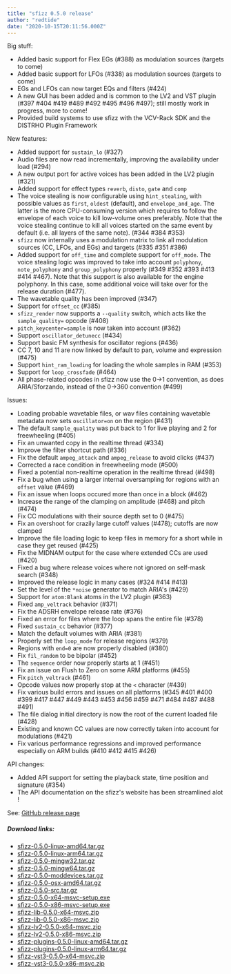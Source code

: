 ```yaml
---
title: "sfizz 0.5.0 release"
author: "redtide"
date: "2020-10-15T20:11:56.000Z"
---
```

Big stuff:
- Added basic support for Flex EGs (#388) as modulation sources (targets to come)
- Added basic support for LFOs (#338)  as modulation sources (targets to come)
- EGs and LFOs can now target EQs and filters (#424)
- A new GUI has been added and is common to the LV2 and VST plugin (#397 #404 #419 #489 #492 #495 #496 #497); still mostly work in progress, more to come!
- Provided build systems to use sfizz with the VCV-Rack SDK and the DISTRHO Plugin Framework

New features:
- Added support for `sustain_lo` (#327)
- Audio files are now read incrementally, improving the availability under load (#294)
- A new output port for active voices has been added in the LV2 plugin (#321)
- Added support for effect types `reverb`, `disto`, `gate` and `comp`
- The voice stealing is now configurable using `hint_stealing`, with possible values as `first`, `oldest` (default), and `envelope_and_age`. The latter is the more CPU-consuming version which requires to follow the envelope of each voice to kill low-volume ones preferably. Note that the voice stealing continue to kill all voices started on the same event by default (i.e. all layers of the same note). (#344 #384 #353)
- `sfizz` now internally uses a modulation matrix to link all modulation sources (CC, LFOs, and EGs) and targets (#335 #351 #386)
- Added support for `off_time` and complete support for `off_mode`. The voice stealing logic was improved to take into account `polyphony`, `note_polyphony` and `group_polyphony` properly (#349 #352 #393 #413 #414 #467). Note that this support is also available for the engine polyphony. In this case, some additional voice will take over for the release duration (#477).
- The wavetable quality has been improved (#347)
- Support for `offset_cc` (#385)
- `sfizz_render` now supports a `--quality` switch, which acts like the `sample_quality=` opcode (#408)
- `pitch_keycenter=sample` is now taken into account (#362)
- Support `oscillator_detunecc` (#434)
- Support basic FM synthesis for oscillator regions (#436)
- CC 7, 10 and 11 are now linked by default to pan, volume and expression (#475)
- Support `hint_ram_loading` for loading the whole samples in RAM (#353)
- Support for `loop_crossfade` (#464)
- All phase-related opcodes in sfizz now use the 0->1 convention, as does ARIA/Sforzando, instead of the 0->360 convention (#499)

Issues:
- Loading probable wavetable files, or wav files containing wavetable metadata now sets `oscillator=on` on the region (#431)
- The default `sample_quality` was put back to 1 for live playing and 2 for freewheeling (#405)
- Fix an unwanted copy in the realtime thread (#334)
- Improve the filter shortcut path (#336)
- Fix the default `ampeg_attack` and `ampeg_release` to avoid clicks (#437)
- Corrected a race condition in freewheeling mode (#500)
- Fixed a potential non-realtime operation in the realtime thread (#498)
- Fix a bug when using a larger internal oversampling for regions with an `offset` value (#469)
- Fix an issue when loops occured more than once in a block (#462)
- Increase the range of the clamping on amplitude (#468) and pitch (#474)
- Fix CC modulations with their source depth set to 0 (#475)
- Fix an overshoot for crazily large cutoff values (#478); cutoffs are now clamped 
- Improve the file loading logic to keep files in memory for a short while in case they get reused (#425)
- Fix the MIDNAM output for the case where extended CCs are used (#420)
- Fixed a bug where release voices where not ignored on self-mask search (#348)
- Improved the release logic in many cases (#324 #414 #413)
- Set the level of the `*noise` generator to match ARIA's (#429)
- Support for `atom:Blank` atoms in the LV2 plugin (#363)
- Fixed `amp_veltrack` behavior (#371)
- Fix the ADSRH envelope release rate (#376)
- Fixed an error for files where the loop spans the entire file (#378)
- Fixed `sustain_cc` behavior (#377)
- Match the default volumes with ARIA (#381)
- Properly set the `loop_mode` for release regions (#379)
- Regions with `end=0` are now properly disabled (#380)
- Fix `fil_random` to be bipolar (#452)
- The `sequence` order now properly starts at 1 (#451)
- Fix an issue on Flush to Zero on some ARM platforms (#455)
- Fix `pitch_veltrack` (#461)
- Opcode values now properly stop at the `<` character (#439)
- Fix various build errors and issues on all platforms (#345 #401 #400 #399 #417 #447 #449 #443 #453 #456 #459 #471 #484 #487 #488 #491)
- The file dialog initial directory is now the root of the current loaded file (#428)
- Existing and known CC values are now correctly taken into account for modulations (#421)
- Fix various performance regressions and improved performance especially on ARM builds (#410 #412 #415 #426)

API changes:
- Added API support for setting the playback state, time position and signature (#354)
- The API documentation on the sfizz's website has been streamlined alot !


See: [GitHub release page](https://github.com/sfztools/sfizz/releases/tag/0.5.0)

##### Download links:
- [sfizz-0.5.0-linux-amd64.tar.gz](https://github.com/sfztools/sfizz/releases/download/0.5.0/sfizz-0.5.0-linux-amd64.tar.gz)
- [sfizz-0.5.0-linux-arm64.tar.gz](https://github.com/sfztools/sfizz/releases/download/0.5.0/sfizz-0.5.0-linux-arm64.tar.gz)
- [sfizz-0.5.0-mingw32.tar.gz](https://github.com/sfztools/sfizz/releases/download/0.5.0/sfizz-0.5.0-mingw32.tar.gz)
- [sfizz-0.5.0-mingw64.tar.gz](https://github.com/sfztools/sfizz/releases/download/0.5.0/sfizz-0.5.0-mingw64.tar.gz)
- [sfizz-0.5.0-moddevices.tar.gz](https://github.com/sfztools/sfizz/releases/download/0.5.0/sfizz-0.5.0-moddevices.tar.gz)
- [sfizz-0.5.0-osx-amd64.tar.gz](https://github.com/sfztools/sfizz/releases/download/0.5.0/sfizz-0.5.0-osx-amd64.tar.gz)
- [sfizz-0.5.0-src.tar.gz](https://github.com/sfztools/sfizz/releases/download/0.5.0/sfizz-0.5.0-src.tar.gz)
- [sfizz-0.5.0-x64-msvc-setup.exe](https://github.com/sfztools/sfizz/releases/download/0.5.0/sfizz-0.5.0-x64-msvc-setup.exe)
- [sfizz-0.5.0-x86-msvc-setup.exe](https://github.com/sfztools/sfizz/releases/download/0.5.0/sfizz-0.5.0-x86-msvc-setup.exe)
- [sfizz-lib-0.5.0-x64-msvc.zip](https://github.com/sfztools/sfizz/releases/download/0.5.0/sfizz-lib-0.5.0-x64-msvc.zip)
- [sfizz-lib-0.5.0-x86-msvc.zip](https://github.com/sfztools/sfizz/releases/download/0.5.0/sfizz-lib-0.5.0-x86-msvc.zip)
- [sfizz-lv2-0.5.0-x64-msvc.zip](https://github.com/sfztools/sfizz/releases/download/0.5.0/sfizz-lv2-0.5.0-x64-msvc.zip)
- [sfizz-lv2-0.5.0-x86-msvc.zip](https://github.com/sfztools/sfizz/releases/download/0.5.0/sfizz-lv2-0.5.0-x86-msvc.zip)
- [sfizz-plugins-0.5.0-linux-amd64.tar.gz](https://github.com/sfztools/sfizz/releases/download/0.5.0/sfizz-plugins-0.5.0-linux-amd64.tar.gz)
- [sfizz-plugins-0.5.0-linux-arm64.tar.gz](https://github.com/sfztools/sfizz/releases/download/0.5.0/sfizz-plugins-0.5.0-linux-arm64.tar.gz)
- [sfizz-vst3-0.5.0-x64-msvc.zip](https://github.com/sfztools/sfizz/releases/download/0.5.0/sfizz-vst3-0.5.0-x64-msvc.zip)
- [sfizz-vst3-0.5.0-x86-msvc.zip](https://github.com/sfztools/sfizz/releases/download/0.5.0/sfizz-vst3-0.5.0-x86-msvc.zip)